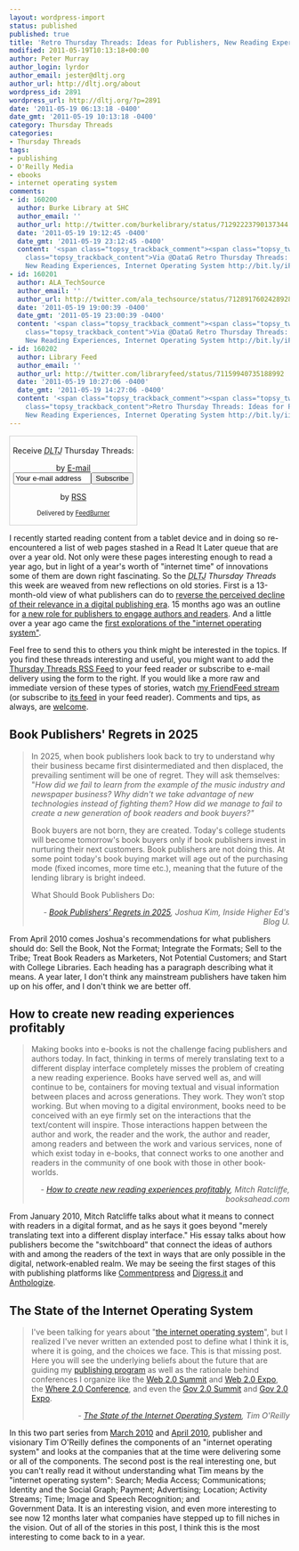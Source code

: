 ```yaml
---
layout: wordpress-import
status: published
published: true
title: 'Retro Thursday Threads: Ideas for Publishers, New Reading Experiences, Internet Operating System'
modified: 2011-05-19T10:13:18+00:00
author: Peter Murray
author_login: lyrdor
author_email: jester@dltj.org
author_url: http://dltj.org/about
wordpress_id: 2891
wordpress_url: http://dltj.org/?p=2891
date: '2011-05-19 06:13:18 -0400'
date_gmt: '2011-05-19 10:13:18 -0400'
category: Thursday Threads
categories:
- Thursday Threads
tags:
- publishing
- O'Reilly Media
- ebooks
- internet operating system
comments:
- id: 160200
  author: Burke Library at SHC
  author_email: ''
  author_url: http://twitter.com/burkelibrary/status/71292223790137344
  date: '2011-05-19 19:12:45 -0400'
  date_gmt: '2011-05-19 23:12:45 -0400'
  content: '<span class="topsy_trackback_comment"><span class="topsy_twitter_username"><span
    class="topsy_trackback_content">Via @DataG Retro Thursday Threads: Ideas for Publishers,
    New Reading Experiences, Internet Operating System http://bit.ly/iFw3Ur</span></span>'
- id: 160201
  author: ALA_TechSource
  author_email: ''
  author_url: http://twitter.com/ala_techsource/status/71289176024289280
  date: '2011-05-19 19:00:39 -0400'
  date_gmt: '2011-05-19 23:00:39 -0400'
  content: '<span class="topsy_trackback_comment"><span class="topsy_twitter_username"><span
    class="topsy_trackback_content">Via @DataG Retro Thursday Threads: Ideas for Publishers,
    New Reading Experiences, Internet Operating System http://bit.ly/iFw3Ur</span></span>'
- id: 160202
  author: Library Feed
  author_email: ''
  author_url: http://twitter.com/libraryfeed/status/71159940735188992
  date: '2011-05-19 10:27:06 -0400'
  date_gmt: '2011-05-19 14:27:06 -0400'
  content: '<span class="topsy_trackback_comment"><span class="topsy_twitter_username"><span
    class="topsy_trackback_content">Retro Thursday Threads: Ideas for Publishers,
    New Reading Experiences, Internet Operating System http://bit.ly/iiPfcf</span></span>'
---
```

<div id="feedburner-thursday-threads-email-2011w20" class="wp-caption alignright noprint noFrontPage" style="width: 230px;">
<form style="border: 1px solid rgb(204, 204, 204); padding: 3px; margin: 0pt; text-align: center;" action="http://feedburner.google.com/fb/a/mailverify" method="post" target="popupwindow" onsubmit="window.open('http://feedburner.google.com/fb/a/mailverify?uri=thursday-threads', 'popupwindow', 'scrollbars=yes,width=550,height=520');return true">
<p>Receive <i><acronym title="Disruptive Library Technology Jester">DLTJ</acronym></i> Thursday Threads:</p>
<p>by&nbsp;<a href="http://feedburner.google.com/fb/a/mailverify?uri=thursday-threads&amp;loc=en_US" title="D.L.T.J. Thursday Threads Email Subscription">E-mail</a><br /><input style="width: 140px;" name="email" value="Your e-mail address" onfocus="if (this.defaultValue==this.value) this.value = ''" type="text"/><input value="thursday-threads" name="uri" type="hidden"/><input name="loc" value="en_US" type="hidden"/><input value="Subscribe" type="submit"/></p>
<p>by&nbsp;<a href="http://feeds.dltj.org/thursday-threads/" title="D.L.T.J. Thursday Threads RSS Feed">RSS</a></p>
<p style="font-size: 80%;">Delivered by <a href="http://feedburner.google.com" target="_blank" title="Google Feedburner Service">FeedBurner</a></p>
</form>
</div>
<p>I recently started reading content from a tablet device and in doing so re-encountered a list of web pages stashed in a Read It Later queue that are over a year old.  Not only were these pages interesting enough to read a year ago, but in light of a year's worth of "internet time" of innovations some of them are down right fascinating.  So the <i><acronym title="Disruptive Library Technology Jester">DLTJ</acronym> Thursday Threads</i> this week are weaved from new reflections on old stories.  First is a 13-month-old view of what publishers can do to <a href="#p2891-publishers-regrets">reverse the perceived decline of their relevance in a digital publishing era</a>.  15 months ago was an outline for <a href="#p2891-new-reading-experiences">a new role for publishers to engage authors and readers</a>.  And a little over a year ago came the <a href="#p2891-internet-operating-system">first explorations of the "internet operating system"</a>.</p>
<p>Feel free to send this to others you think might be interested in the topics.  If you find these threads interesting and useful, you might want to add the <a href="http://feeds.dltj.org/thursday-threads/" title="RSS Feed for DLTJ Thursday Threads">Thursday Threads RSS Feed</a> to your feed reader or subscribe to e-mail delivery using the form to the right.  If you would like a more raw and immediate version of these types of stories, watch <a href="http://friendfeed.com/dltj" title="Peter Murray - FriendFeed">my FriendFeed stream</a> (or subscribe to <a href="http://friendfeed.com/dltj?format=atom" title="Atom feed for Peter Murray's FriendFeed account">its feed</a> in your feed reader).  Comments and tips, as always, are <a href="/contact">welcome</a>.</p>
<h2 id="p2891-publishers-regrets">Book Publishers' Regrets in 2025</h2>
<blockquote><p>In 2025, when book publishers look back to try to understand why their business became first disintermediated and then displaced, the prevailing sentiment will be one of regret. They will ask themselves: "<i>How did we fail to learn from the example of the music industry and newspaper business? Why didn't we take advantage of new technologies instead of fighting them? How did we manage to fail to create a new generation of book readers and book buyers?"</i> </p>
<p>Book buyers are not born, they are created. Today's college students will become tomorrow's book buyers only if book publishers invest in nurturing their next customers. Book publishers are not doing this. At some point today's book buying market will age out of the purchasing mode (fixed incomes, more time etc.), meaning that the future of the lending library is bright indeed.</p>
<p>What Should Book Publishers Do:</p>
<div style="text-align: right; width: 100%;"><cite>- <a href="http://www.insidehighered.com/blogs/technology_and_learning/book_publishers_regrets_in_2025" title="Book Publishers' Regrets in 2025 | Inside Higher Ed's Blog U.">Book Publishers' Regrets in 2025</a>, Joshua Kim, Inside Higher Ed's Blog U.</cite></div>
</blockquote>
<p>From April 2010 comes Joshua's recommendations for what publishers should do:  Sell the Book, Not the Format; Integrate the Formats; Sell to the Tribe; Treat Book Readers as Marketers, Not Potential Customers; and Start with College Libraries.  Each heading has a paragraph describing what it means.  A year later, I don't think any mainstream publishers have taken him up on his offer, and I don't think we are better off.</p>
<h2 id="p2891-new-reading-experiences">How to create new reading experiences profitably</h2>
<blockquote><p>Making books into e-books is not the challenge facing publishers and authors today. In fact, thinking in terms of merely translating text to a different display interface completely misses the problem of creating a new reading experience. Books have served well as, and will continue to be, containers for moving textual and visual information between places and across generations. They work. They won&rsquo;t stop working. But when moving to a digital environment, books need to be conceived with an eye firmly set on the interactions that the text/content will inspire. Those interactions happen between the author and work, the reader and the work, the author and reader, among readers and between the work and various services, none of which exist today in e-books, that connect works to one another and readers in the community of one book with those in other book-worlds.
<div style="text-align: right; width: 100%;"><cite>- <a href="http://booksahead.com/?p=971" title="How to create new reading experiences profitably | booksahead.com">How to create new reading experiences profitably</a>, Mitch Ratcliffe, booksahead.com</cite></div>
</blockquote>
<p>From January 2010, Mitch Ratcliffe talks about what it means to connect with readers in a digital format, and as he says it goes beyond "merely translating text into a different display interface."  His essay talks about how publishers become the "switchboard" that connect the ideas of authors with and among the readers of the text in ways that are only possible in the digital, network-enabled realm.  We may be seeing the first stages of this with publishing platforms like <a href="http://www.futureofthebook.org/commentpress/" title="Commentpress">Commentpress</a> and <a href="http://digress.it/" title="Digress.it">Digress.it</a> and <a href="http://anthologize.org/" title="Anthologize">Anthologize</a>.</p>
<h2 id="p2891-internet-operating-system">The State of the Internet Operating System</h2>
<blockquote><p>I've been talking for years about "<a href="http://www.google.com/search?q=internet+operating+system+tim+o%27reilly&amp;ie=UTF-8&amp;oe=UTF-8" title="internet operating system tim o&amp;#39;reilly - Google Search">the internet operating system</a>", but I realized I've never written an extended post to define what I think it is, where it is going, and the choices we face.  This is that missing post.  Here you will see the underlying beliefs about the future that are guiding my <a href="http://www.oreilly.com" title="301 Moved Permanently">publishing program</a> as well as the rationale behind conferences I organize like the <a href="http://web2summit.com" title="302 Found">Web 2.0 Summit</a> and <a href="http://web2expo.com" title="302 Found">Web 2.0 Expo</a>, the <a href="http://en.oreilly.com/where2010" title="http://en.oreilly.com/where2010">Where 2.0 Conference</a>, and even the <a href="http://gov2summit.com" title="302 Found">Gov 2.0 Summit</a> and <a href="http://gov2expo.com" title="302 Found">Gov 2.0 Expo</a>.</p>
<div style="text-align: right; width: 100%;"><cite>- <a href="http://radar.oreilly.com/2010/03/state-of-internet-operating-system.html" title="The State of the Internet Operating System | O'Reilly Radar">The State of the Internet Operating System</a>, Tim O'Reilly</cite></div>
</blockquote>
<p>In this two part series from <a href="http://radar.oreilly.com/2010/03/state-of-internet-operating-system.html" title="The State of the Internet Operating System | O'Reilly Radar">March 2010</a> and <a href="http://radar.oreilly.com/2010/04/handicapping-internet-platform-wars.html" title="State of the Internet Operating System Part Two: Handicapping the Internet Platform Wars | O'Reilly Radar">April 2010</a>, publisher and visionary Tim O'Reilly defines the components of an "internet operating system" and looks at the companies that at the time were delivering some or all of the components.  The second post is the real interesting one, but you can't really read it without understanding what Tim means by the "internet operating system": Search; Media Access; Communications; Identity and the Social Graph; Payment; Advertising; Location; Activity Streams; Time; Image and Speech Recognition; and<br />
Government Data.  It is an interesting vision, and even more interesting to see now 12 months later what companies have stepped up to fill niches in the vision.  Out of all of the stories in this post, I think this is the most interesting to come back to in a year.</p>
